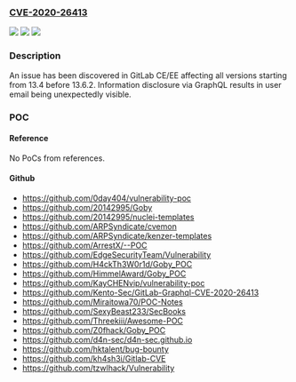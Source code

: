 ### [CVE-2020-26413](https://cve.mitre.org/cgi-bin/cvename.cgi?name=CVE-2020-26413)
![](https://img.shields.io/static/v1?label=Product&message=GitLab%20CE%2FEE&color=blue)
![](https://img.shields.io/static/v1?label=Version&message=n%2Fa&color=blue)
![](https://img.shields.io/static/v1?label=Vulnerability&message=Information%20exposure%20in%20GitLab%20CE%2FEE&color=brighgreen)

### Description

An issue has been discovered in GitLab CE/EE affecting all versions starting from 13.4 before 13.6.2. Information disclosure via GraphQL results in user email being unexpectedly visible.

### POC

#### Reference
No PoCs from references.

#### Github
- https://github.com/0day404/vulnerability-poc
- https://github.com/20142995/Goby
- https://github.com/20142995/nuclei-templates
- https://github.com/ARPSyndicate/cvemon
- https://github.com/ARPSyndicate/kenzer-templates
- https://github.com/ArrestX/--POC
- https://github.com/EdgeSecurityTeam/Vulnerability
- https://github.com/H4ckTh3W0r1d/Goby_POC
- https://github.com/HimmelAward/Goby_POC
- https://github.com/KayCHENvip/vulnerability-poc
- https://github.com/Kento-Sec/GitLab-Graphql-CVE-2020-26413
- https://github.com/Miraitowa70/POC-Notes
- https://github.com/SexyBeast233/SecBooks
- https://github.com/Threekiii/Awesome-POC
- https://github.com/Z0fhack/Goby_POC
- https://github.com/d4n-sec/d4n-sec.github.io
- https://github.com/hktalent/bug-bounty
- https://github.com/kh4sh3i/Gitlab-CVE
- https://github.com/tzwlhack/Vulnerability

